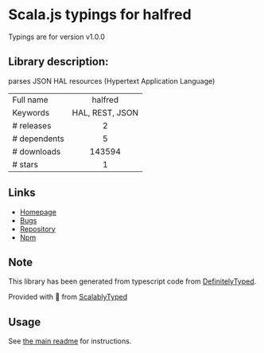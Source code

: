 
# Scala.js typings for halfred

Typings are for version v1.0.0

## Library description:
parses JSON HAL resources (Hypertext Application Language)

|                    |                 |
| ------------------ | :-------------: |
| Full name          | halfred |
| Keywords           | HAL, REST, JSON |
| # releases         | 2 |
| # dependents       | 5 |
| # downloads        | 143594 |
| # stars            | 1 |

## Links
- [Homepage](https://github.com/traverson/halfred#readme)
- [Bugs](https://github.com/traverson/halfred/issues)
- [Repository](https://github.com/traverson/halfred)
- [Npm](https://www.npmjs.com/package/halfred)
    


## Note
This library has been generated from typescript code from [DefinitelyTyped](https://definitelytyped.org).

Provided with :purple_heart: from [ScalablyTyped](https://github.com/oyvindberg/ScalablyTyped)

## Usage
See [the main readme](../../readme.md) for instructions.


